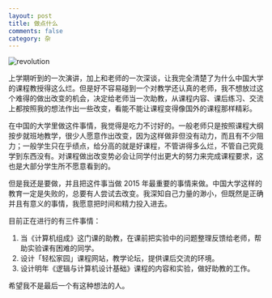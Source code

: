 ```yaml
---
layout: post
title: 做点什么
comments: false
category: 杂
---
```


![revolution](//o35qhjvld.qnssl.com/dosomething.jpg)

上学期听到的一次演讲，加上和老师的一次深谈，让我完全清楚了为什么中国大学的课程教授得这么烂。但是好不容易碰到一个对教学还认真的老师，我不想放过这个难得的做出改变的机会，决定给老师当一次助教，从课程内容、课后练习、交流上都按照我的想法作出一些改变，看能不能让课程变得像国外的课程那样精彩。

在中国的大学里做这件事情，我觉得是吃力不讨好的。一般老师只是按照课程大纲按步就班地教学，很少人愿意作出改变，因为这样做非但没有动力，而且有不少阻力；一般学生只在乎绩点，给分高的就是好课程，不管讲得多么烂，不管自己究竟学到东西没有。对课程做出改变势必会让同学付出更大的努力来完成课程要求，这也是大部分学生所不愿意看到的。

但是我还是要做，并且把这件事当做 2015 年最重要的事情来做。中国大学这样的教育一定是失败的，总要有人尝试去改变。我深知自己力量的渺小，但既然是正确并且有意义的事情，我愿意把时间和精力投入进去。

目前正在进行的有三件事情：

1. 当《计算机组成》这门课的助教，在课前把实验中的问题整理反馈给老师，帮助实验课有困难的同学。
2. 设计「轻松家园」课程网站，教学论坛，提供课后交流的环境。
3. 设计明年《逻辑与计算机设计基础》课程的内容和实验，做好助教的工作。

希望我不是最后一个有这种想法的人。
